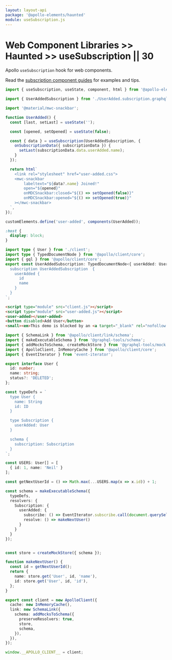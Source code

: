 ```yaml
---
layout: layout-api
package: '@apollo-elements/haunted'
module: useSubscription.js
---
```

<!-- ----------------------------------------------------------------------------------------
     Welcome! This file includes automatically generated API documentation.
     To edit the docs that appear within, find the original source file under `packages/*`,
     corresponding to the package name and module in this YAML front-matter block.
     Thank you for your interest in Apollo Elements 😁
------------------------------------------------------------------------------------------ -->

# Web Component Libraries >> Haunted >> useSubscription || 30

Apollo `useSubscription` hook for web components.

Read the [subscription component guides](/guides/usage/subscriptions/) for examples and tips.

```ts playground subscription-factory user-added.ts
import { useSubscription, useState, component, html } from '@apollo-elements/hybrids';

import { UserAddedSubscription } from './UserAdded.subscription.graphql.js';

import '@material/mwc-snackbar';

function UserAdded() {
  const [last, setLast] = useState('');

  const [opened, setOpened] = useState(false);

  const { data } = useSubscription(UserAddedSubscription, {
    onSubscriptionData({ subscriptionData }) {
      setLast(subscriptionData.data.userAdded.name);
    }
  });

  return html`
    <link rel="stylesheet" href="user-added.css">
    <mwc-snackbar
        labeltext="${data?.name} Joined!"
        open="${opened}"
        onMDCSnackbar:closed="${() => setOpened(false)}"
        onMDCSnackbar:opened="${() => setOpened(true)}"
    ></mwc-snackbar>
  `,
});

customElements.define('user-added', components(UserAdded));
```

```css playground-file subscription-factory user-added.css
:host {
  display: block;
}
```

```ts playground-file subscription-factory UserAdded.subscription.graphql.ts
import type { User } from './client';
import type { TypedDocumentNode } from '@apollo/client/core';
import { gql } from '@apollo/client/core';
export const UserAddedSubscription: TypedDocumentNode<{ userAdded: User }> =  gql`
  subscription UserAddedSubscription  {
    userAdded {
      id
      name
    }
  }
`;
```

```html playground-file subscription-factory index.html
<script type="module" src="client.js"></script>
<script type="module" src="user-added.js"></script>
<user-added></user-added>
<button disabled>Add User</button>
<small><em>This demo is blocked by an <a target="_blank" rel="nofollow noreferer" href="https://github.com/apollographql/apollo-feature-requests/issues/299">issue in <code>SchemaLink</code></a>.</small>
```

```ts playground-file subscription-factory client.ts
import { SchemaLink } from '@apollo/client/link/schema';
import { makeExecutableSchema } from '@graphql-tools/schema';
import { addMocksToSchema, createMockStore } from '@graphql-tools/mock';
import { ApolloClient, InMemoryCache } from '@apollo/client/core';
import { EventIterator } from 'event-iterator';

export interface User {
  id: number;
  name: string;
  status?: 'DELETED';
};

const typeDefs = `
  type User {
    name: String
    id: ID
  }

  type Subscription {
    userAdded: User
  }

  schema {
    subscription: Subscription
  }
`;

const USERS: User[] = [
  { id: 1, name: 'Neil' }
];

const getNextUserId = () => Math.max(...USERS.map(x => x.id)) + 1;

const schema = makeExecutableSchema({
  typeDefs,
  resolvers: {
    Subscription: {
      userAdded: {
        subscribe: () => EventIterator.subscribe.call(document.querySelector('button'), 'click'),
        resolve: () => makeNextUser()
      }
    }
  }
});


const store = createMockStore({ schema });

function makeNextUser() {
  const id = getNextUserId();
  return {
    name: store.get('User', id, 'name'),
    id: store.get('User', id, 'id'),
  };
}

export const client = new ApolloClient({
  cache: new InMemoryCache(),
  link: new SchemaLink({
    schema: addMocksToSchema({
      preserveResolvers: true,
      store,
      schema,
    }),
  }),
});

window.__APOLLO_CLIENT__ = client;
```
